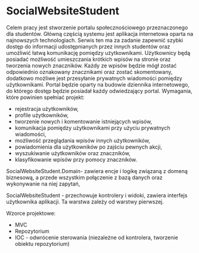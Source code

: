 # SocialWebsiteStudent


Celem pracy jest stworzenie portalu społecznościowego przeznaczonego dla studentów. Główną częścią systemu jest aplikacja internetowa oparta na najnowszych technologiach. Serwis ten ma za zadanie zapewnić szybki dostęp do informacji udostępnianych przez innych studentów oraz umożliwić łatwą komunikację pomiędzy użytkownikami. Użytkownicy będą posiadać możliwość umieszczania krótkich wpisów na stronie oraz tworzenia nowych znaczników. Każdy ze wpisów będzie mógł zostać odpowiednio oznakowany znacznikami oraz zostać skomentowany, dodatkowo możliwe jest przesyłanie prywatnych wiadomości pomiędzy użytkownikami. Portal będzie oparty na budowie dziennika internetowego, do którego dostęp będzie posiadał każdy odwiedzający portal. Wymagania, które powinien spełniać projekt:
*	rejestracja użytkowników,
* profile użytkowników, 
*	tworzenie nowych i komentowanie istniejących wpisów,
*	komunikacja pomiędzy użytkownikami przy użyciu prywatnych wiadomości, 
*	możliwość przeglądania wpisów innych użytkowników,
*	powiadomienia dla użytkowników po zajściu pewnych akcji,
*	wyszukiwanie użytkowników oraz znaczników,
*	klasyfikowanie wpisów przy pomocy znaczników.



SocialWebsiteStudent.Domain- zawiera encje i logikę związaną z domeną biznesową, a przede wszystkim połączenie z bazą danych oraz wykonywanie na niej zapytań, 

SocialWebsiteStudent - przechowuje kontrolery i widoki, zawiera interfejs użytkownika aplikacji. Ta warstwa zależy od warstwy pierwszej. 

Wzorce projektowe:
* MVC
* Repozytorium
* IOC - odwrócenie sterowania (niezależne od kontrolera, tworzenie obiektu repozytorium)

